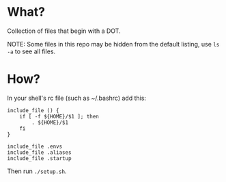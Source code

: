 # What?

Collection of files that begin with a DOT.

NOTE: Some files in this repo may be hidden from the default listing, use `ls -a` to see all files.

# How?

In your shell's rc file (such as ~/.bashrc) add this:
```
include_file () {
    if [ -f ${HOME}/$1 ]; then
        . ${HOME}/$1
    fi
}

include_file .envs
include_file .aliases
include_file .startup
```
Then run `./setup.sh`.
